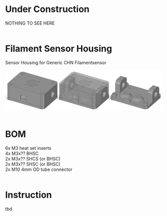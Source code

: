 # Under Construction
NOTHING TO SEE HERE<br>
<br>


# Filament Sensor Housing
Sensor Housing for Generic CHN Filamentsensor<br>
<br>
![FS_Case_Drawing](https://github.com/Nitro2k5/VoronMods/blob/main/Filament%20Sensor%20Housing/IMG/FS_Case_Drawing.png)<br>
<br>


# BOM
6x M3 heat set inserts<br>
4x M3x?? BHSC<br>
2x M3x?? SHCS (or BHSC)<br>
2x M3x?? SHSC (or BHSC)<br>
2x M10 4mm OD tube connector<br>
<br>


# Instruction
tbd<br>
<br>
